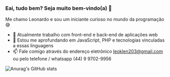 ### Eai, tudo bem? Seja muito bem-vindo(a) 👋

<!--
**leonardoklen/leonardoklen** is a ✨ _special_ ✨ repository because its `README.md` (this file) appears on your GitHub profile.
-->

Me chamo Leonardo e sou um iniciante curioso no mundo da programação 😅

- 🔭 Atualmente trabalho com front-end e back-end de aplicações web
- 🌱 Estou me aprofundando em JavaScript, PHP e tecnologias vinculadas a essas linguagens
- 📫 Fale comigo através do endereço eletrônico leoklen203@gmail.com ou pelo telefone / whatsapp (44) 9 9702-9956

![Anurag's GitHub stats](https://github-readme-stats.vercel.app/api?username=leonardoklen&show_icons=true)
